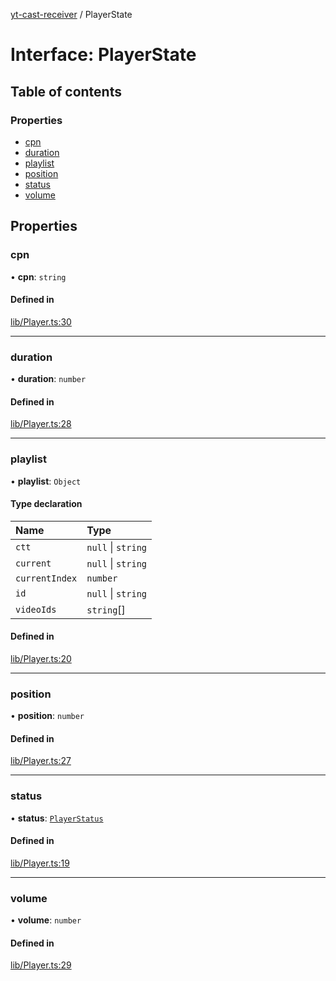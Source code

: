 [yt-cast-receiver](../README.md) / PlayerState

# Interface: PlayerState

## Table of contents

### Properties

- [cpn](PlayerState.md#cpn)
- [duration](PlayerState.md#duration)
- [playlist](PlayerState.md#playlist)
- [position](PlayerState.md#position)
- [status](PlayerState.md#status)
- [volume](PlayerState.md#volume)

## Properties

### cpn

• **cpn**: `string`

#### Defined in

[lib/Player.ts:30](https://github.com/patrickkfkan/yt-cast-receiver/blob/d291079/src/lib/Player.ts#L30)

___

### duration

• **duration**: `number`

#### Defined in

[lib/Player.ts:28](https://github.com/patrickkfkan/yt-cast-receiver/blob/d291079/src/lib/Player.ts#L28)

___

### playlist

• **playlist**: `Object`

#### Type declaration

| Name | Type |
| :------ | :------ |
| `ctt` | ``null`` \| `string` |
| `current` | ``null`` \| `string` |
| `currentIndex` | `number` |
| `id` | ``null`` \| `string` |
| `videoIds` | `string`[] |

#### Defined in

[lib/Player.ts:20](https://github.com/patrickkfkan/yt-cast-receiver/blob/d291079/src/lib/Player.ts#L20)

___

### position

• **position**: `number`

#### Defined in

[lib/Player.ts:27](https://github.com/patrickkfkan/yt-cast-receiver/blob/d291079/src/lib/Player.ts#L27)

___

### status

• **status**: [`PlayerStatus`](../README.md#playerstatus)

#### Defined in

[lib/Player.ts:19](https://github.com/patrickkfkan/yt-cast-receiver/blob/d291079/src/lib/Player.ts#L19)

___

### volume

• **volume**: `number`

#### Defined in

[lib/Player.ts:29](https://github.com/patrickkfkan/yt-cast-receiver/blob/d291079/src/lib/Player.ts#L29)

